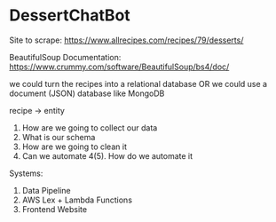 # DessertChatBot

Site to scrape:
https://www.allrecipes.com/recipes/79/desserts/

BeautifulSoup Documentation: 
https://www.crummy.com/software/BeautifulSoup/bs4/doc/

we could turn the recipes into a relational database
OR
we could use a document (JSON) database like MongoDB

recipe -> entity
1. How are we going to collect our data
2. What is our schema
3. How are we going to clean it
4. Can we automate
4(5). How do we automate it

Systems:
1. Data Pipeline
2. AWS Lex + Lambda Functions
3. Frontend Website
